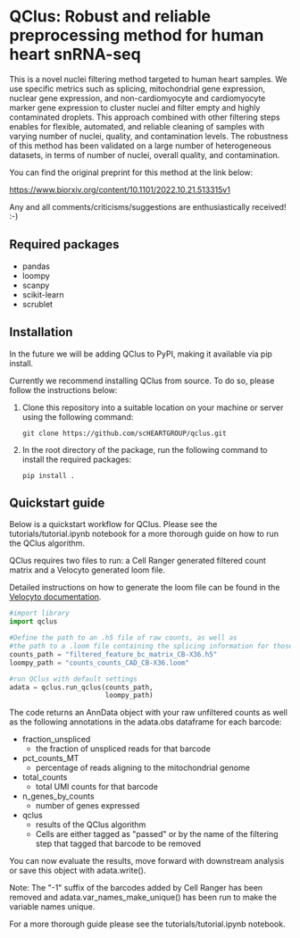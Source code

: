 # QClus: Robust and reliable preprocessing method for human heart snRNA-seq

This is a novel nuclei filtering method targeted to human heart samples. We use specific metrics such as splicing, mitochondrial gene expression, nuclear gene expression, and non-cardiomyocyte and cardiomyocyte marker gene expression to cluster nuclei and filter empty and highly contaminated droplets. This approach combined with other filtering steps enables for flexible, automated, and reliable cleaning of samples with varying number of nuclei, quality, and contamination levels. The robustness of this method has been validated on a large number of heterogeneous datasets, in terms of number of nuclei, overall quality, and contamination. 

You can find the original preprint for this method at the link below:

https://www.biorxiv.org/content/10.1101/2022.10.21.513315v1

Any and all comments/criticisms/suggestions are enthusiastically received! :-)

## Required packages

- pandas
- loompy
- scanpy
- scikit-learn
- scrublet



## Installation

In the future we will be adding QClus to PyPI,  making it available via pip install.

Currently we recommend installing QClus from source. To do so, please follow the instructions below:

1. Clone this repository into a suitable location on your machine or server using the following command:

    ```git clone https://github.com/scHEARTGROUP/qclus.git```
    
2. In the root directory of the package, run the following command to install the required packages:

    ```pip install .```


## Quickstart guide

Below is a quickstart workflow for QClus. Please see the tutorials/tutorial.ipynb notebook for a more thorough guide on how to run the QClus algorithm.

QClus requires two files to run: a Cell Ranger generated filtered count matrix and a Velocyto generated loom file. 

Detailed instructions on how to generate the loom file can be found in the [Velocyto documentation](http://velocyto.org/velocyto.py/tutorial/cli.html#running-velocyto-on-10x-data).


```python
#import library
import qclus

#Define the path to an .h5 file of raw counts, as well as 
#the path to a .loom file containing the splicing information for those same counts
counts_path = "filtered_feature_bc_matrix_CB-X36.h5"
loompy_path = "counts_counts_CAD_CB-X36.loom"

#run QClus with default settings
adata = qclus.run_qclus(counts_path,  
                        loompy_path)
```


The code returns an AnnData object with your raw unfiltered counts as well as the following annotations in the adata.obs dataframe for each barcode: 

- fraction_unspliced
    - the fraction of unspliced reads for that barcode
- pct_counts_MT
    - percentage of reads aligning to the mitochondrial genome
- total_counts
    - total UMI counts for that barcode
- n_genes_by_counts
    - number of genes expressed
- qclus
    - results of the QClus algorithm
    - Cells are either tagged as "passed" or by the name of the filtering step that tagged that barcode to be removed

You can now evaluate the results, move forward with downstream analysis or save this object with adata.write().

Note: The "-1" suffix of the barcodes added by Cell Ranger has been removed and adata.var_names_make_unique() has been run to make the variable names unique.

For a more thorough guide please see the tutorials/tutorial.ipynb notebook.
